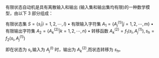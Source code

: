 有限状态自动机是具有离散输入和输出 (输入集和输出集均有限)的一种数学模型，由以下 3 部分组成：

有限状态集 $S=\{s_i|i=1,2,\cdots,l\}$
$\bullet$ 有限输入字符集 $A_1=\{A_j^{(1)}|j=1,2,\cdots,m\}$ 
$\bullet$ 有限输出字符集 $A_{2}=\left\{A_{k}^{(2)}|k=1,2,\cdots,n\right\}$
$\bullet$ 转移函数 $A_k^{( 2) }= f_1\left ( s_i, A_j^{( 1) }\right ) , s_h= f_2\left ( s_i, A_j^{( 1) }\right )$

即在状态为 $s_i$,输入为 $A_j^{(\mathrm{l})}$ 时，输出为 $A_k^{(2)}$,而状态转移为 $s_h$。

